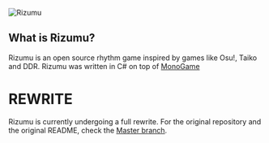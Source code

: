 ![Rizumu](https://i.imgur.com/xGkjvxz.png)
## What is Rizumu?
Rizumu is an open source rhythm game inspired by games like Osu!, Taiko and DDR. Rizumu was written in C# on top of [MonoGame](https://github.com/MonoGame/MonoGame)

# REWRITE
Rizumu is currently undergoing a full rewrite. For the original repository and the original README, check the [Master branch](https://github.com/Naamloos/Rizumu/tree/master).
